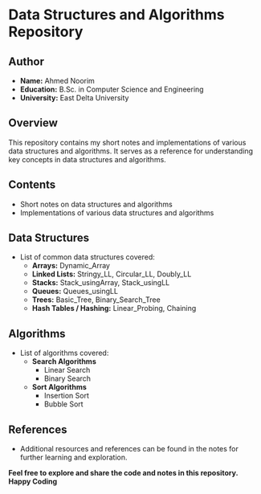 # Data Structures and Algorithms Repository

## Author

-   **Name:** Ahmed Noorim
-   **Education:** B.Sc. in Computer Science and Engineering
-   **University:** East Delta University

## Overview

This repository contains my short notes and implementations of various data structures and algorithms. It serves as a reference for understanding key concepts in data structures and algorithms.

## Contents

-   Short notes on data structures and algorithms
-   Implementations of various data structures and algorithms

## Data Structures

-   List of common data structures covered:
    -   **Arrays:** Dynamic_Array
    -   **Linked Lists:** Stringy_LL, Circular_LL, Doubly_LL
    -   **Stacks:** Stack_usingArray, Stack_usingLL
    -   **Queues:** Queues_usingLL
    -   **Trees:** Basic_Tree, Binary_Search_Tree
    -   **Hash Tables / Hashing:** Linear_Probing, Chaining

## Algorithms

-   List of algorithms covered:
    -   **Search Algorithms**
        -   Linear Search
        -   Binary Search
    -   **Sort Algorithms**
        -   Insertion Sort
        -   Bubble Sort

## References

-   Additional resources and references can be found in the notes for further learning and exploration.

**Feel free to explore and share the code and notes in this repository. Happy Coding**

